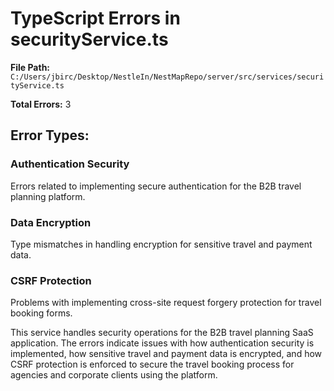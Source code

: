 # TypeScript Errors in securityService.ts

**File Path:** `C:/Users/jbirc/Desktop/NestleIn/NestMapRepo/server/src/services/securityService.ts`

**Total Errors:** 3

## Error Types:

### Authentication Security
Errors related to implementing secure authentication for the B2B travel planning platform.

### Data Encryption
Type mismatches in handling encryption for sensitive travel and payment data.

### CSRF Protection
Problems with implementing cross-site request forgery protection for travel booking forms.

This service handles security operations for the B2B travel planning SaaS application. The errors indicate issues with how authentication security is implemented, how sensitive travel and payment data is encrypted, and how CSRF protection is enforced to secure the travel booking process for agencies and corporate clients using the platform.
